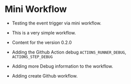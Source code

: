 # Mini Workflow

- Testing the event trigger via mini workflow.

- This is a very simple workflow.

- Content for the version 0.2.0

- Adding the Github Action debug `ACTIONS_RUNNER_DEBUG`, `ACTIONS_STEP_DEBUG`

- Adding more Debug information to the workflow.

- Adding create Github workflow.

